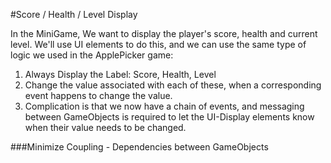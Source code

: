 #Score / Health / Level Display

In the MiniGame, We want to display the player's score, health and current level.  We'll use UI elements to do this, and we can use the same type of logic we used in the ApplePicker game:

1.  Always Display the Label: Score, Health, Level
2.  Change the value associated with each of these, when a corresponding event happens to change the value.
3.  Complication is that we now have a chain of events, and messaging between GameObjects is required to let the UI-Display elements know when their value needs to be changed.


###Minimize Coupling - Dependencies between GameObjects